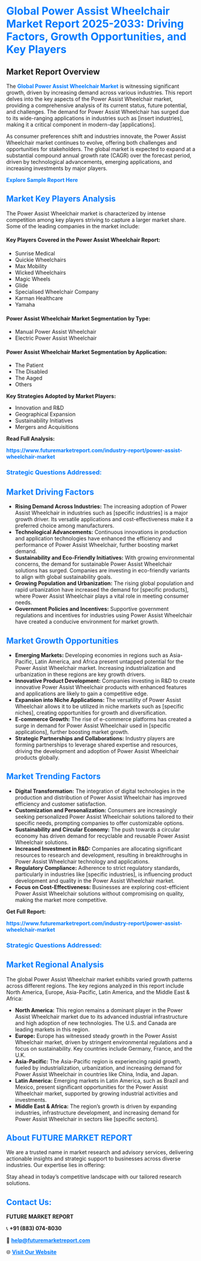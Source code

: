 <h1 style="color: #007BFF;">Global Power Assist Wheelchair Market Report 2025-2033: Driving Factors, Growth Opportunities, and Key Players</h1>

<section id="overview">
<h2>Market Report Overview</h2>
<p>The <a href="https://www.futuremarketreport.com/industry-report/power-assist-wheelchair-market" style="color: #007BFF; text-decoration: none;"><strong>Global Power Assist Wheelchair Market</strong></a> is witnessing significant growth, driven by increasing demand across various industries. This report delves into the key aspects of the Power Assist Wheelchair market, providing a comprehensive analysis of its current status, future potential, and challenges. The demand for Power Assist Wheelchair has surged due to its wide-ranging applications in industries such as [insert industries], making it a critical component in modern-day [applications].</p>
<p>As consumer preferences shift and industries innovate, the Power Assist Wheelchair market continues to evolve, offering both challenges and opportunities for stakeholders. The global market is expected to expand at a substantial compound annual growth rate (CAGR) over the forecast period, driven by technological advancements, emerging applications, and increasing investments by major players.</p>
</section>

<section id="overview">
<p><a href="https://www.futuremarketreport.com/request-sample/reportId=83747" style="color: #007BFF; text-decoration: none;"><strong>Explore Sample Report Here</strong></a></p>
</section>

<section id="key-players">
<h2 style="color: #007BFF;">Market Key Players Analysis</h2>
<p>The Power Assist Wheelchair market is characterized by intense competition among key players striving to capture a larger market share. Some of the leading companies in the market include:</p>
<h4>Key Players Covered in the Power Assist Wheelchair Report:</h4>
<ul><li>Sunrise Medical</li><li>Quickie Wheelchairs</li><li>Max Mobility</li><li>Wicked Wheelchairs</li><li>Magic Wheels</li><li>Glide</li><li>Specialised Wheelchair Company</li><li>Karman Healthcare</li><li>Yamaha</li></ul>
<h4>Power Assist Wheelchair Market Segmentation by Type:</h4>
<ul><li>Manual Power Assist Wheelchair</li><li>Electric Power Assist Wheelchair</li></ul>

<h4>Power Assist Wheelchair Market Segmentation by Application:</h4>
<ul><li>The Patient</li><li>The Disabled</li><li>The Aaged</li><li>Others</li></ul>
<p><strong>Key Strategies Adopted by Market Players:</strong></p>
<ul>
<li>Innovation and R&D</li>
<li>Geographical Expansion</li>
<li>Sustainability Initiatives</li>
<li>Mergers and Acquisitions</li>
</ul>
</section>

<section>
<p><strong>Read Full Analysis: </strong></p><a href="https://www.futuremarketreport.com/industry-report/power-assist-wheelchair-market" style="color: #007BFF; text-decoration: none;"><strong>https://www.futuremarketreport.com/industry-report/power-assist-wheelchair-market</strong></a>
<h3 style="color: #007BFF;">Strategic Questions Addressed:</h3>
</section>

<section id="driving-factors">
<h2 style="color: #007BFF;">Market Driving Factors</h2>
<ul>
<li><strong>Rising Demand Across Industries:</strong> The increasing adoption of Power Assist Wheelchair in industries such as [specific industries] is a major growth driver. Its versatile applications and cost-effectiveness make it a preferred choice among manufacturers.</li>
<li><strong>Technological Advancements:</strong> Continuous innovations in production and application technologies have enhanced the efficiency and performance of Power Assist Wheelchair, further boosting market demand.</li>
<li><strong>Sustainability and Eco-Friendly Initiatives:</strong> With growing environmental concerns, the demand for sustainable Power Assist Wheelchair solutions has surged. Companies are investing in eco-friendly variants to align with global sustainability goals.</li>
<li><strong>Growing Population and Urbanization:</strong> The rising global population and rapid urbanization have increased the demand for [specific products], where Power Assist Wheelchair plays a vital role in meeting consumer needs.</li>
<li><strong>Government Policies and Incentives:</strong> Supportive government regulations and incentives for industries using Power Assist Wheelchair have created a conducive environment for market growth.</li>
</ul>
</section>

<section id="growth-opportunities">
<h2 style="color: #007BFF;">Market Growth Opportunities</h2>
<ul>
<li><strong>Emerging Markets:</strong> Developing economies in regions such as Asia-Pacific, Latin America, and Africa present untapped potential for the Power Assist Wheelchair market. Increasing industrialization and urbanization in these regions are key growth drivers.</li>
<li><strong>Innovative Product Development:</strong> Companies investing in R&D to create innovative Power Assist Wheelchair products with enhanced features and applications are likely to gain a competitive edge.</li>
<li><strong>Expansion into Niche Applications:</strong> The versatility of Power Assist Wheelchair allows it to be utilized in niche markets such as [specific niches], creating opportunities for growth and diversification.</li>
<li><strong>E-commerce Growth:</strong> The rise of e-commerce platforms has created a surge in demand for Power Assist Wheelchair used in [specific applications], further boosting market growth.</li>
<li><strong>Strategic Partnerships and Collaborations:</strong> Industry players are forming partnerships to leverage shared expertise and resources, driving the development and adoption of Power Assist Wheelchair products globally.</li>
</ul>
</section>

<section id="trending-factors">
<h2 style="color: #007BFF;">Market Trending Factors</h2>
<ul>
<li><strong>Digital Transformation:</strong> The integration of digital technologies in the production and distribution of Power Assist Wheelchair has improved efficiency and customer satisfaction.</li>
<li><strong>Customization and Personalization:</strong> Consumers are increasingly seeking personalized Power Assist Wheelchair solutions tailored to their specific needs, prompting companies to offer customizable options.</li>
<li><strong>Sustainability and Circular Economy:</strong> The push towards a circular economy has driven demand for recyclable and reusable Power Assist Wheelchair solutions.</li>
<li><strong>Increased Investment in R&D:</strong> Companies are allocating significant resources to research and development, resulting in breakthroughs in Power Assist Wheelchair technology and applications.</li>
<li><strong>Regulatory Compliance:</strong> Adherence to strict regulatory standards, particularly in industries like [specific industries], is influencing product development and quality in the Power Assist Wheelchair market.</li>
<li><strong>Focus on Cost-Effectiveness:</strong> Businesses are exploring cost-efficient Power Assist Wheelchair solutions without compromising on quality, making the market more competitive.</li>
</ul>
</section>

<section>
<p><strong>Get Full Report: </strong></p><a href="https://www.futuremarketreport.com/industry-report/power-assist-wheelchair-market" style="color: #007BFF; text-decoration: none;"><strong>https://www.futuremarketreport.com/industry-report/power-assist-wheelchair-market</strong></a>
<h3 style="color: #007BFF;">Strategic Questions Addressed:</h3>
</section>


<section id="regional-analysis">
<h2 style="color: #007BFF;">Market Regional Analysis</h2>
<p>The global Power Assist Wheelchair market exhibits varied growth patterns across different regions. The key regions analyzed in this report include North America, Europe, Asia-Pacific, Latin America, and the Middle East & Africa:</p>
<ul>
<li><strong>North America:</strong> This region remains a dominant player in the Power Assist Wheelchair market due to its advanced industrial infrastructure and high adoption of new technologies. The U.S. and Canada are leading markets in this region.</li>
<li><strong>Europe:</strong> Europe has witnessed steady growth in the Power Assist Wheelchair market, driven by stringent environmental regulations and a focus on sustainability. Key countries include Germany, France, and the U.K.</li>
<li><strong>Asia-Pacific:</strong> The Asia-Pacific region is experiencing rapid growth, fueled by industrialization, urbanization, and increasing demand for Power Assist Wheelchair in countries like China, India, and Japan.</li>
<li><strong>Latin America:</strong> Emerging markets in Latin America, such as Brazil and Mexico, present significant opportunities for the Power Assist Wheelchair market, supported by growing industrial activities and investments.</li>
<li><strong>Middle East & Africa:</strong> The region’s growth is driven by expanding industries, infrastructure development, and increasing demand for Power Assist Wheelchair in sectors like [specific sectors].</li>
</ul>
</section>

<footer>
<h2 style="color: #007BFF;">About FUTURE MARKET REPORT</h2>
<p>We are a trusted name in market research and advisory services, delivering actionable insights and strategic support to businesses across diverse industries. Our expertise lies in offering:</p>

<p>Stay ahead in today’s competitive landscape with our tailored research solutions.</p>

<h2 style="color: #007BFF;">Contact Us:</h2>
<p><strong>FUTURE MARKET REPORT</strong></p>
<p>📞 <strong>+91 (883) 074-8030</strong></p>
<p>📧 <strong><a href="mailto:help@futuremarketreport.com" style="color: #007BFF;">help@futuremarketreport.com</a></strong></p>
<p>🌐 <strong><a href="https://www.futuremarketreport.com/" style="color: #007BFF;">Visit Our Website</a></strong></p>
</footer>